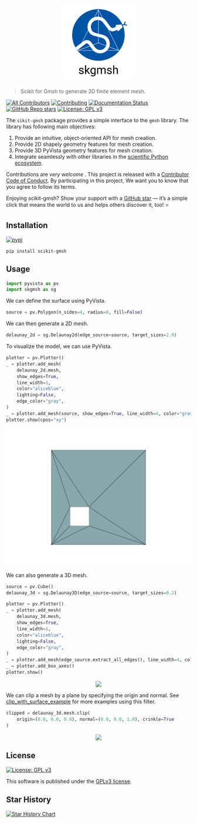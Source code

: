 <h1 align="center">
  <a href="https://github.com/pyvista/scikit-gmsh#--------">
    <img src="https://raw.githubusercontent.com/pyvista/scikit-gmsh/main/docs/_static/logo.svg"
         alt="scikit-gmsh"
         width="200"></a>
</h1>

> Scikit for Gmsh to generate 3D finite element mesh.

[![All Contributors](https://img.shields.io/github/all-contributors/pyvista/scikit-gmsh?color=ee8449)](https://scikit-gmsh.readthedocs.io/en/latest/reference/about.html#contributors)
[![Contributing](https://img.shields.io/badge/PR-Welcome-%23FF8300.svg)](https://github.com/pyvista/scikit-gmsh/issues)
[![Documentation Status](https://readthedocs.org/projects/scikit-gmsh/badge/?version=latest)](https://scikit-gmsh.readthedocs.io/en/latest/?badge=latest)
[![GitHub Repo stars](https://img.shields.io/github/stars/pyvista/scikit-gmsh)](https://github.com/pyvista/scikit-gmsh/stargazers)
[![License: GPL v3](https://img.shields.io/badge/License-GPLv3-blue.svg)](https://www.gnu.org/licenses/gpl-3.0)

The `sikit-gmsh` package provides a simple interface to the `gmsh` library.
The library has following main objectives:

1. Provide an intuitive, object-oriented API for mesh creation.
1. Provide 2D shapely geometry features for mesh creation.
1. Provide 3D PyVista geometry features for mesh creation.
1. Integrate seamlessly with other libraries in the [scientific Python ecosystem](https://www.scipy.org/about.html).

Contributions are _very welcome_ .
This project is released with a [Contributor Code of Conduct](CODE_OF_CONDUCT.md).
By participating in this project, We want you to know that you agree to follow its terms.

Enjoying scikit-gmsh? Show your support with a [GitHub star](https://github.com/pyvista/scikit-gmsh) — it’s a simple click that means the world to us and helps others discover it, too! ⭐️

## Installation

[![pypi](https://img.shields.io/pypi/v/scikit-gmsh?label=pypi&logo=python&logoColor=white)](https://pypi.org/project/scikit-gmsh/)

```shell
pip install scikit-gmsh
```

## Usage

```python
import pyvista as pv
import skgmsh as sg
```

We can define the surface using PyVista.

```python
source = pv.Polygon(n_sides=4, radius=8, fill=False)
```

We can then generate a 2D mesh.

```python
delaunay_2d = sg.Delaunay2d(edge_source=source, target_sizes=2.0)
```

To visualize the model, we can use PyVista.

```python
plotter = pv.Plotter()
_ = plotter.add_mesh(
    delaunay_2d.mesh,
    show_edges=True,
    line_width=1,
    color="aliceblue",
    lighting=False,
    edge_color="gray",
)
_ = plotter.add_mesh(source, show_edges=True, line_width=4, color="gray")
plotter.show(cpos="xy")
```

<p align="center">
<img src="https://raw.githubusercontent.com/pyvista/scikit-gmsh/main/docs/_static/frontal_delaunay_2d_01.png" align="center" width=512 >
</p>

We can also generate a 3D mesh.

```python
source = pv.Cube()
delaunay_3d = sg.Delaunay3D(edge_source=source, target_sizes=0.2)
```

```python
plotter = pv.Plotter()
_ = plotter.add_mesh(
    delaunay_3d.mesh,
    show_edges=True,
    line_width=1,
    color="aliceblue",
    lighting=False,
    edge_color="gray",
)
_ = plotter.add_mesh(edge_source.extract_all_edges(), line_width=4, color="gray")
_ = plotter.add_box_axes()
plotter.show()
```

<p align="center">
<img src="https://raw.githubusercontent.com/pyvista/scikit-gmsh/main/docs/_static/delaunay_3d_01.png" align="center" width=512 >
</p>

We can clip a mesh by a plane by specifying the origin and normal.
See [clip_with_surface_example](https://docs.pyvista.org/examples/01-filter/clipping-with-surface#clip-with-surface-example) for more examples using this filter.

```python
clipped = delaunay_3d.mesh.clip(
    origin=(0.0, 0.0, 0.0), normal=(0.0, 0.0, 1.0), crinkle=True
)
```

<p align="center">
<img src="https://raw.githubusercontent.com/pyvista/scikit-gmsh/main/docs/_static/delaunay_3d_02.png" align="center" width=512 >
</p>

## License

[![License: GPL v3](https://img.shields.io/badge/License-GPLv3-blue.svg)](https://www.gnu.org/licenses/gpl-3.0)

This software is published under the [GPLv3 license](https://www.gnu.org/licenses/gpl-3.0.en.html).

## Star History

[![Star History Chart](https://api.star-history.com/svg?repos=pyvista/scikit-gmsh&type=Date)](https://star-history.com/#pyvista/scikit-gmsh&Date)
